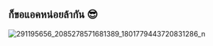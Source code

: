 ## ก็ขอแอคหน่อยล้ากัน 😎
![291195656_2085278571681389_1801779443720831286_n](https://user-images.githubusercontent.com/59692444/212632235-d1fddfff-2ffb-4b61-b2ae-2c30b1ba8e56.jpg)
